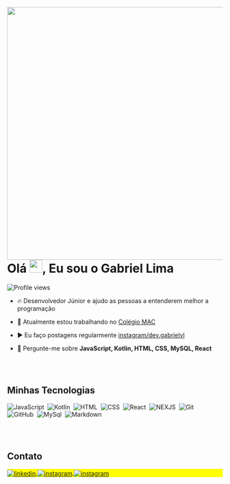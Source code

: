 <img align="right" height="590em" src="https://raw.githubusercontent.com/gist/LPGabriel/fe2ec072f94cb2a5b877dba625280b39/raw/2210e8a6c3c2f93544de09af0a8d0d9befc5ae9d/githubcard.svg"/>
<h1 align="left">Olá <img src="https://raw.githubusercontent.com/kaueMarques/kaueMarques/master/hi.gif" height="30px">, Eu sou o Gabriel Lima</h1>
<p align="left"> <img src="https://komarev.com/ghpvc/?username=LPGabriel&color=yellow" alt="Profile views" /> </p>

- 🔥 Desenvolvedor Júnior e ajudo as pessoas a entenderem melhor a programação 

- 🔭 Atualmente estou trabalhando no [Colégio MAC](https://www.instagram.com/colegiomacoficial/)

- ▶️ Eu faço postagens regularmente [instagram/dev.gabrielvl](https://www.instagram.com/dev.gabrielvl/)

- 💬 Pergunte-me sobre **JavaScript, Kotlin, HTML, CSS, MySQL, React**
<!--
- ⚡ Curiosidades **Oneye 😜**

- 👨‍💻 More at [maykbrito.dev](https://maykbrito.dev)
-->

<br><br>

## Minhas Tecnologias
<!--
![Node.js](https://img.shields.io/badge/-Node.js-05122A?style=flat&logo=node.js)&nbsp;
-->
![JavaScript](https://img.shields.io/badge/-JavaScript-05122A?style=flat&logo=javascript)&nbsp;
![Kotlin](https://img.shields.io/badge/-Kotlin-05122A?style=flat&logo=kotlin)&nbsp;
![HTML](https://img.shields.io/badge/-HTML-05122A?style=flat&logo=HTML5)&nbsp;
![CSS](https://img.shields.io/badge/-CSS-05122A?style=flat&logo=CSS3&logoColor=1572B6)&nbsp;
![React](https://img.shields.io/badge/-React-05122A?style=flat&logo=react)&nbsp;
![NEXJS](https://img.shields.io/badge/-Nex.js-05122A?style=flat&logo=next.js)&nbsp;
![Git](https://img.shields.io/badge/-Git-05122A?style=flat&logo=git)&nbsp;
![GitHub](https://img.shields.io/badge/-GitHub-05122A?style=flat&logo=github)&nbsp;
![MySql](https://img.shields.io/badge/-MySQL-05122A?style=flat&logo=mysql)&nbsp;
![Markdown](https://img.shields.io/badge/-Markdown-05122A?style=flat&logo=markdown)&nbsp;

<br><br>

<!--
## ⚙️ &nbsp;GitHub Analytics

<p align="left">
<img width="530em" src="https://github-readme-stats.vercel.app/api?username=LPGabriel&show_icons=true&theme=vision-friendly-dark" alt="LPGabriel's stats"/>
<img width="530em" src="https://github-readme-stats.vercel.app/api/top-langs/?username=LPGabriel&layout=compact&theme=vision-friendly-dark" alt="LPGabriel's most languages"/>
</p>

<br><br>
-->

## Contato

<p align="left" style="background:yellow">
<a href="https://linkedin.com/in/gabriel-lima-4ab513233" target="_blank">
  <img align="center" src="https://img.shields.io/badge/-gabriellima-05122A?style=flat&logo=linkedin" alt="linkedin"/>
</a>
<a href="https://instagram.com/maykbrito" target="_blank">
 <img align="center" src="https://img.shields.io/badge/-dev.gabrielvl-05122A?style=flat&logo=instagram" alt="instagram"/>
</a>
  <a href="https://img.shields.io/badge/-devgabrielvl@gmail.com-05122A?style=flat&logo=none" target="_blank">
 <img align="center" src="https://img.shields.io/badge/-GabrielLima-05122A?style=flat&logo=gmail" alt="instagram"/>
</a>
</p>


<!--
<img width="490em" src="https://github-readme-twitter-gazf.vercel.app/api?id=maykbrito&layout=wide&show_reply=off&show_retweet=off" />


**maykbrito/maykbrito** is a ✨ _special_ ✨ repository because its `README.md` (this file) appears on your GitHub profile.

Here are some ideas to get you started:

- 🔭 I’m currently working on ...
- 🌱 I’m currently learning ...
- 👯 I’m looking to collaborate on ...
- 🤔 I’m looking for help with ...
- 💬 Ask me about ...
- 📫 How to reach me: ...
- 😄 Pronouns: ... 
- ⚡ Fun fact: ...
-->
